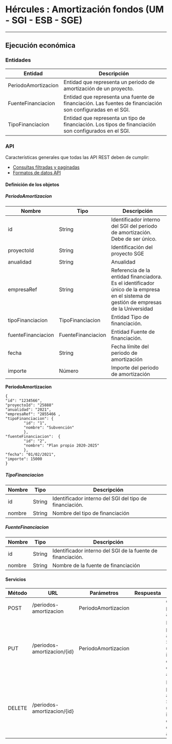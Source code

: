 # Hércules : Amortización fondos (UM \- SGI \- ESB \- SGE)



  




---

## Ejecución económica

### Entidades



| Entidad | Descripción |
| --- | --- |
| PeriodoAmortizacion | Entidad que representa un periodo de amortización de un proyecto. |
| FuenteFinanciacion | Entidad que representa una fuente de financiación. Las fuentes de financiación son configuradas en el SGI. |
| TipoFinanciacion | Entidad que representa un tipo de financiación. Los tipos de financiación son configurados en el SGI. |

### API

Características generales que todas las API REST deben de cumplir:

* [Consultas filtradas y paginadas](https://confluence.um.es/confluence/pages/createpage.action?spaceKey=TEMP001&title=Consultas+filtradas+y+paginadas "/confluence/pages/createpage.action?spaceKey=TEMP001&title=Consultas+filtradas+y+paginadas")
* [Formatos de datos API](https://confluence.um.es/confluence/pages/createpage.action?spaceKey=TEMP001&title=Formatos+de+datos+API "/confluence/pages/createpage.action?spaceKey=TEMP001&title=Formatos+de+datos+API")

#### Definición de los objetos

##### PeriodoAmortizacion



| **Nombre** | **Tipo** | **Descripción** |
| --- | --- | --- |
| id | String | Identificador interno del SGI del periodo de amortización. Debe de ser único. |
| proyectoId | String | Identificación del proyecto SGE |
| anualidad | String | Anualidad |
| empresaRef | String | Referencia de la entidad financiadora. Es el identificador único de la empresa en el sistema de gestión de empresas de la Universidad |
| tipoFinanciacion | TipoFinanciacion | Entidad Tipo de financiación. |
| fuenteFinanciacion | FuenteFinanciacion | Entidad Fuente de financiación. |
| fecha | String | Fecha límite del periodo de amortización |
| importe | Número | Importe del periodo de amortización |

**PeriodoAmortizacion**

```
{
"id": "1234566",
"proyectoId": "25888"
"anualidad": "2021",
"empresaRef": "2855466 ,
"tipoFinanciacion": {
        "id": "1",
        "nombre": "Subvención"
        },
"fuenteFinanciacion":  {
        "id": "2",
        "nombre": "Plan propio 2020-2025"
        }, 
"fecha": "01/02/2021",
"importe": 15000 
}
```

##### TipoFinanciacion



| **Nombre** | **Tipo** | **Descripción** |
| --- | --- | --- |
| id | String | Identificador interno del SGI del tipo de financiación. |
| nombre | String | Nombre del tipo de financiación |

##### FuenteFinanciacion



| **Nombre** | **Tipo** | **Descripción** |
| --- | --- | --- |
| id | String | Identificador interno del SGI de la fuente de financiación. |
| nombre | String | Nombre de la fuente de financiación |

#### Servicios

  




| Método | URL | Parámetros | Respuesta | Descripción |
| --- | --- | --- | --- | --- |
| POST | /periodos\-amortizacion | PeriodoAmortizacion |  | Crea un periodo de amortización |
| PUT | /periodos\-amortizacion/{id} | PeriodoAmortizacion |  | Modifica un periodo de amortización. Se pasa por url el identificador del periodo de amortización. |
| DELETE | /periodos\-amortizacion/{id} |  |  | Elimina un periodo de amortización. Se pasa por url el identificador del periodo de amortización. |




